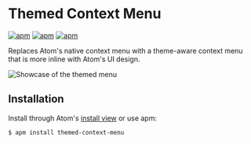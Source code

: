 # Themed Context Menu

[![apm](https://flat.badgen.net/apm/license/themed-context-menu)](https://atom.io/packages/themed-context-menu)
[![apm](https://flat.badgen.net/apm/v/themed-context-menu)](https://atom.io/packages/title-bar-replacer)
[![apm](https://flat.badgen.net/apm/dl/themed-context-menu)](https://atom.io/packages/themed-context-menu)

Replaces Atom's native context menu with a theme-aware context menu that is more inline with Atom's UI design.

![Showcase of the themed menu](https://i.imgur.com/NmB265Y.gif)

## Installation

Install through Atom's [install view](atom://settings-view/show-package?package=themed-context-menu) or use apm:

```sh
$ apm install themed-context-menu
```
